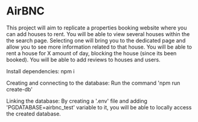 # AirBNC

This project will aim to replicate a properties booking website where you can add houses to rent. You will be able to view several houses within the the search page. Selecting one will bring you to the dedicated page and allow you to see more information related to that house. You will be able to rent a house for X amount of day, blocking the house (since its been booked). You will be able to add reviews to houses and users.

Install dependencies:
npm i

Creating and connecting to the database:
Run the command 'npm run create-db'

Linking the database:
By creating a '.env' file and adding 'PGDATABASE=airbnc_test' variable to it, you will be able to locally access the created database.
